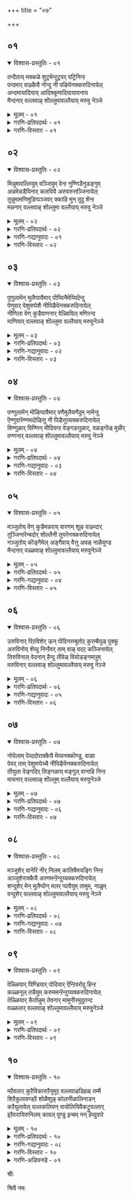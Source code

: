 +++
title = "०७"

+++

## ०१

<details open><summary>विश्वास-प्रस्तुतिः - ०१</summary>

तन्दैताय् मक्कळे शुट्रमॆन्ऱुट्रवर् पट्रिनिन्ऱ  
पन्दमार् वाऴ्कैयै नॊन्दु नी पऴियॆनक्करुदिनायेल्  
अन्दमायादियाय् आदिक्कूमादियायायनाय  
मैन्दनार् वल्लवाऴ् शॊल्लुमावल्लैयाय् मरुवु नॆञ्जे
</details>

<details><summary>मूलम् - ०१</summary>

तन्दैताय् मक्कळे शुट्रमॆन्ऱुट्रवर् पट्रिनिन्ऱ  
पन्दमार् वाऴ्कैयै नॊन्दु नी पऴियॆनक्करुदिनायेल्  
अन्दमायादियाय् आदिक्कूमादियायायनाय  
मैन्दनार् वल्लवाऴ् शॊल्लुमावल्लैयाय् मरुवु नॆञ्जे
</details>

<details><summary>गरणि-प्रतिपदार्थः - ०१</summary>

तन्दैताय् मक्कळे=तन्दॆ तायि मक्कळु ऎम्बवरे, शुट्रम्=बन्धुगळु, ऎन्ऱु=ऎन्दु, उट्रु=निजवागि\(यथार्थवागि\), अवर्=अवरन्नु, पट्रि=हिडिदुकॊण्डु, निन्ऱ=इरुव, पन्दम् आर्=बन्धनदिन्द कूडिरुव, वाऴ्कैयै-बाळ्वॆयन्नु, नॊन्दु=अनुभविसि\(नॊन्दु\)दवनागि, नी=नीनु, पऴि=अपहास्य, ऎन=ऎन्दु, करुदिनाय् एल्=भाविसिदॆयादरॆ, अन्दम्=अन्तवू, आदि=आदियू, आय्=आगिरुववनू, आदिक्कूम्=आ आदिगू सह, आदि आय्=आदियागिरुववनू, आयन्=गोपालनू, आय=आदवनाद, मैन्दनार्=सर्वेश्वरनु\(सर्वशक्तनु\)नॆलसिरुव, वल्लवाऴ्=तिरुवल्लवाऴ् ऎम्ब क्षेत्रवन्नु, शॊल्लुम् आ=हेळु\(हॊगळु\) त्तिरुवन्तॆ, वल्लै आय्= सामर्थ्यवन्नु पडॆदु, मरुवु=समाधानवन्नु पडॆ, नॆञ्जे=मनस्से.
</details>

<details><summary>गरणि-विस्तारः - ०१</summary>

तन्दॆतायि मक्कळे बन्धुगळु ऎम्बुदु वास्तववॆन्दु अवरन्नु अण्टिकॊण्डु इरुव बन्धनदिन्द कूडिरुव बाळ्वॆयन्नु अनुभविसि नॊन्दवनागि \(इदॆल्लवू\) हास्यास्पदवॆन्दु भाविसिरुवॆयादरॆ,

अन्तवू आदियू आगिरुववनू, आ आदिगू सह आदियागिरुववनू, गोपालनू आद सर्वेश्वरनु\(सर्वशक्तनु\) नॆलसिरुव तिरुवल्लवाऴ् ऎम्ब क्षेत्रवन्नु हेळुत्ता हॊगळुत्ता इरुवन्तॆ सामर्थ्यवन्नु पडॆदु नॆम्मदियागिरु, मनवे\!\(१\)

मनुष्यनागि तानु बाळुत्तिरुव परिसरवे सारवत्तादद्दॆम्दू, ऎल्ल रीतिय सुखवू आनन्दवू अदरिन्दले दॊरॆयुवुदॆन्दू भाविसुत्ता, हागॆये नडॆदुकॊळ्ळुवुदु सामान्यवादद्दु. “संसार”ऎन्द कूडले “तन्दॆ, तायि, मडदि,मक्कळु मत्तु इवरिगॆ सम्बन्धिसिद नॆण्टरु, इष्टरु”ऎम्ब भावनॆ बरुत्तदॆ. इवरॊडनॆ कूडिबाळुवुदे निजवाद बाळ्वॆयॆन्दू, इतररॆल्लरू संसारिगळागि बाळुव हागॆये तानू बाळबेकॆन्दू आशिसि, मनुष्यनु सुलभवागॊ बिडिसिकॊळ्ळलागद बन्धनदल्लि सिक्किबीळुत्तानॆ. मॊदमॊदलु यावुदु सुखकरवॆन्दु कण्डुबरुवुदो आ संसारवे बरबरुत्त भरिसलारद दुःखसङ्कटगळिगॆ ईडुमाडुवुदॆन्दु अनुभवदिन्द तिळिद बळिकवे, अम्नुष्यनिगॆ संसारद विषयदल्लि जुगुप्सॆ हुट्टुवुदु. अदॊन्दु अपहास्यक्कॆ तन्नन्नु गुरिमाडुव सङ्कोलॆये हेगादरू माडि अदरिन्द तानु बिडुगडॆ हॊन्दलेबेकु ऎम्ब तिळिवळिकॆयुण्टागुवुदु. हीगॆ सिद्धवाद मनस्सन्नु, आध्यात्मद कडॆगॆ वालिद मत्तु आत्मोन्नतिगॆ तक्कद्दाद मनस्सु ऎन्नबहुदु. इन्थ मनस्सुळ्ळवरिगॆ आऴ्वाररु ई पाशुरदल्लि तम्म हितनुडिगळन्नु नीडुत्तिद्दारॆ.

आऴ्वाररु हेळुत्तारॆ- ई संसारक्कू, ई जगत्तिगू इडिय सृष्टिगू मत्तु अदॆल्लदर अन्तक्कू कारणनादवनु भगवन्त. अवने ऎल्लबगॆय आदिगू आदियादवनु. अवनॊब्बनिगे आदियू इल्ल, अन्त्यवू इल्ल. हिन्दॆ गोपालनागि, अद्भुतलीलॆयन्नु तोरिसिदवनू अवने. सर्वशक्तनाद, सर्वेश्वरनाद, परमपुरुषनू अवने. “तिरुवल्ल वाऴ्\(श्रीदेविय वल्लभनु नॆलसिरुव क्षेत्र\)मुन्ताद दिव्यक्षेत्रगळल्लि दिव्यसुन्दरनाद अर्चावतरैयागि अवने नॆलसिद्दानॆ. मनस्से, आ परमपुरुषनन्नू अवनु नॆलसिरुव क्षेत्रवन्नू ऎडॆबिडदॆ स्मरिसिकॊळ्ळुत्ता, नॆम्मदियागु. इदरिन्द निनगॆ संसारबन्धनवॆम्बुदु तानागि बिट्टुहोगुवुदु.

ई तिरुमॊऴियॆल्ल “तिरुवल्लवाऴ्” क्षेत्रद वर्णनॆगॆ मीसलु.
</details>

## ०२

<details open><summary>विश्वास-प्रस्तुतिः - ०२</summary>

मिन्नुमावल्लियुम् वञ्जियुम् वॆन्ऱ नुण्णिडैनुडङ्गुम्  
अन्नमॆन्नडैयिनार् कलवियै अरुवरुत्तञ्जिनायेल्  
तुन्नुमामणिमुडिप्पञ्जवर् क्काहि मुन् तूदु शॆन्ऱ  
मन्ननार् वल्लवाऴ् शॊल्लुमा वल्लैयाय् मरुवु नॆञ्जे
</details>

<details><summary>मूलम् - ०२</summary>

मिन्नुमावल्लियुम् वञ्जियुम् वॆन्ऱ नुण्णिडैनुडङ्गुम्  
अन्नमॆन्नडैयिनार् कलवियै अरुवरुत्तञ्जिनायेल्  
तुन्नुमामणिमुडिप्पञ्जवर् क्काहि मुन् तूदु शॆन्ऱ  
मन्ननार् वल्लवाऴ् शॊल्लुमा वल्लैयाय् मरुवु नॆञ्जे
</details>

<details><summary>गरणि-प्रतिपदार्थः - ०२</summary>

मिन्नुम्=मिञ्चन्नू, मा=सुन्दरवाद, वल्लियुम्=बळ्ळियन्नू, वञ्जियुम्=बॆत्तवन्नू, वॆन्ऱ=जयिसुवन्थ, नुण्=सूक्ष्णवाद, इडै=नडुवु, नुडङ्गुम्=बळुकुवन्थ, अन्नम्=हंसद, मॆल् नडैयिनार्=मृदुवाद नडगॆयुळ्ळवर, कलवियै=कूडिकॆयन्नु, अरुवरुत्तु=बेसरपट्टु, अञ्जिनाय् एल्=अञ्जुवॆयादरॆ\(अञ्जिरुवॆयादरॆ\), तुन्नुम्=दट्टवागि हुदुगिरुव\(तुम्बिरुव\), मामणि=श्रेष्ठवाद रत्नगळ, मुडि=किरीटगळ, पञ्जवर् क्कु आहि=पाण्डवरिगॆ सहायकनागि, मुन्=हिन्दॆ ऒन्दु कालदल्लि, तूदु शॆन्ऱ=दौत्यवन्नु नडसिद,मन्ननार्=ऒडॆयनु नॆलसिरुव, वल्लवाऴ्=तिरुवल्लवाऴ् क्षेत्रवन्नु, शॊल्लुम्=हेळुवन्थ, वल्लै आय्=समर्थनागि, मरुवु=नॆल्लदिगॊळ्ळु, नॆञ्जे=मनस्से.
</details>

<details><summary>गरणि-गद्यानुवादः - ०१</summary>

मनस्से, मिञ्चन्नू सुन्दरवाद बळ्ळियन्नू बॆत्तवन्नू जयिसुवन्थ सूक्ष्णवाद नडुवु बळुकुवन्थ, हंसद मृदुवाद नडगॆयुळ्ळवर कूडिकॆयन्नु बेसरपट्टु अञ्जिरुवॆयादरॆ, दट्टवागि हुदुगि तुम्बिरुव श्रेष्ठवाद रत्नगळ किरीटगळ पाण्डवरिगॆ सहायकनागि हिन्दॆऒन्दु कालदल्लि, दौत्यवन्नु नडसिद ऒडॆयनु नॆलसिरुव तिरुवल्लवाऴ् क्षेत्रवन्नु हेळुवन्थ समर्थनागि नॆम्मदिगॊळ्ळु.\(२\)
</details>

<details><summary>गरणि-विस्तारः - ०२</summary>

हिन्दिन पाशुरदल्लि संसारद दुःखसङ्कटगळ विषयवन्नु ऎत्तिकॊळ्ळलायितु.

अदक्कॆ मूलवे स्त्रीयॆन्दू, अवळ मै सॊबगिन, नडगॆय वैयारद आकर्षणॆगळिगॆ ऒळगागुवुदरिन्दले मनुष्यनु संसारद कष्टदुःखगळल्लि सिक्किकॊळ्ळुत्तानॆन्दू, अदरल्लि जुगुप्सॆ हुट्टुववरॆगॆ भगवन्तन कडॆगॆ मनस्सु वालुवुदु सुलभवल्लवॆन्दू ई पाशुरदल्लि हेळलागिदॆ.

आऴ्वाररु हेळुत्तारॆ- मनस्से, निनगॆ बळुकुव नडुविन हंसनडगॆय सुन्दरियरॊडनॆ कलॆयुविकॆयिन्द बेसरबन्दिदॆये? अञ्जिकॆयन्नु अदु अञ्जिकॆयन्नु तन्दिदॆये? हागादल्लि नीनु तिरुवल्लवाऴ् मुन्ताद दिव्यस्थळगळल्लि नॆलसिरुव भगवन्तनन्नु, अवन दिव्याद्भुत चरित्रॆयन्नू, कल्याणगुणगळन्नू स्मरिसुत्ता नॆम्मदिगॊळ्ळु. इदे निनगॆ सन्दारद सङ्कोलॆयन्नु कडिदुहाकुवुदु. शाश्वतवाद सुखशान्तिगळु कैसेरुवुवु.

“काम”वन्नू जयिसुवुदु सुलभवल्लवॆन्दू अदक्कॆ भगवत्कृपॆ मुख्यवॆन्दू तिळिदवरु हेळुत्तारॆ. अदन्नु जयिसिद हॊरतु मनस्सु नॆम्मदिगॊळ्ळुवुदिल्ल. आद्दरिन्द यावुदु मॊदलु नडॆयबेकु? हॆण्णिन व्यामोहवन्नु अञ्जुवुदे, अदरल्लि बेसरगॊळ्ळुवुदे? अथवा, भगवन्तनन्नु कुरितु चिन्तिसलु यत्निसुवुदे? ई समस्यॆगॆ भगवन्तन चिन्तनॆये मॊदलु, अदे दिव्यौषधियॆम्बुदन्नु अर्थगर्भितवागि इल्लि हेळलागिदॆ ऎन्नबहुदे?
</details>

## ०३

<details open><summary>विश्वास-प्रस्तुतिः - ०३</summary>

पूणुलामॆन् मुलैप्पावैमार् पॊय्यिनैमॆय्यिदॆन्ऱु  
पेणुवार् पेशुमप्पेशै नीपिऴैयॆनक्करुदिनायेल्  
नीणिला वॆण् कुडैवाणनार् वेळ्वियिल् मणिरन्द  
माणियार् वल्लवाऴ् शॊल्लुमा वल्लैयाय् मरुवुनॆञ्जे
</details>

<details><summary>मूलम् - ०३</summary>

पूणुलामॆन् मुलैप्पावैमार् पॊय्यिनैमॆय्यिदॆन्ऱु  
पेणुवार् पेशुमप्पेशै नीपिऴैयॆनक्करुदिनायेल्  
नीणिला वॆण् कुडैवाणनार् वेळ्वियिल् मणिरन्द  
माणियार् वल्लवाऴ् शॊल्लुमा वल्लैयाय् मरुवुनॆञ्जे
</details>

<details><summary>गरणि-प्रतिपदार्थः - ०३</summary>

पूण्=आभरणगळु, उलाम्=हरडिकॊण्डिरुव, मॆल्=कोमलवाद, मुलै=मॊलॆगळुळ्ळ, पावैमार्=हॆण्णुगळ, पॊय्यिनै=असत्यवन्नु, वञ्चनॆयन्नु, मॆय् इदु=सत्यवे इदु, ऎन्ऱु=ऎन्दु, पेणुवार्=नम्बि आदरिसुववरु,पेशुम्=आडुव, अप्पॆशै=आ मातुगळन्नॆल्ला

नी=नीनु, पिऴै=तप्पु, ऎन=ऎन्दु, करुदिनाय् एल्=भाविसिदॆयादरॆ\(भाविसुवॆयादरॆ\), नीळ्=विस्तारवाद, निला=बॆळदिङ्गळिन, वॆण् कुडै=बिळिगॊडॆय, वाणनार्=महनीयनादवन, महापुरुषनादवन, वेळ्वियिल्=यज्ञदल्लि, मण्=नॆलवन्नु, इरन्द=याचिसिद, माणीयार्=ब्रह्मचारिय, वल्लवाऴ्=तिरुवल्लवाऴ् क्षेत्रवन्नु कुरितु, शॊल्लुम्=हेळुवुदक्कॆ\(हेळुवन्थ\), वल्लै आय्=समर्थनागि, मरुवु=नॆल्लदियागिरु, नॆञ्जे=मनस्से.
</details>

<details><summary>गरणि-गद्यानुवादः - ०२</summary>

आभरणगळु हरदिकॊण्डिरुव कोमलवाद मॊलॆगळुळ्ळ हॆण्णुगळ असत्यवन्नु\(वञ्चनॆयन्नु\)सत्यवे इदु ऎन्दु नम्बि आदरिसुववरु आडुव आ मातुगळन्नॆल्ला नीनु तप्पु ऎन्दु भाविसुवॆ\(तिळिदुकॊळ्ळुवॆ\)यादरॆ, विस्तारवाद बॆळदिङ्गळिन बिळिगॊडॆय महापुरुषन यज्ञदल्लि नॆलवन्नु याचिसिद ब्रह्मचारिय तिरुवल्लवाऴ् क्षेत्रवन्नु कुरितु हेळुवन्थ समर्थनागि नॆम्मदियागिरु मनस्से.\(३\)
</details>

<details><summary>गरणि-विस्तारः - ०३</summary>

आऴ्वाररु हेळुत्तारॆ- मनस्से, आभरणगळिन्द अलङ्कृतवागिरुव कोमलवाद मॊलॆगळुळ्ळ सुन्दर युवतियर कपट वञ्चनॆगळन्नॆल्ला\(अवुगळॆल्लवू असत्यवे आदरू सह\) शुद्धवाद सत्यवॆन्दु नम्बुववरु इद्दारॆ. अदन्नु आदरिसुत्तारॆ, आशिसुत्तारॆ, अदरन्तॆ नडॆदुकॊळ्ळुत्तारॆ. अवरु आडुवुदु माडुवुदु तप्पु ऎम्बुदु आ जनरिगॆ अरिवागुवुदिल्ल. इदक्कॆ कारण अवर इन्द्रियचापल्यवे\! विषयलोलुपतॆये\!मनस्से, अवर मातुगळॆल्ल तप्पु, अवु सत्यक्कॆ दूरवादवु ऎन्दु निनगॆ मनवरिकॆयायितॆन्दरॆ, नीनु भगवच्चिन्तनॆगॆ अर्हनागुत्ती. महादानि ऎनिसिद बलिचक्रवर्तिय यज्ञशालॆयल्लि मूरडि नॆलवन्नु दानवागि बेडिद महावटुवागि रूपगॊण्ड भगवन्तनु नॆलसिरुव तिरुवल्लवाऴ् क्षेत्रवन्नु कुरितु ऎडॆबिडदॆ चिन्तिसलु समर्थनागुवॆ. हागॆ चिन्तिसुत्ता नीनु नॆम्मदि पडॆ. निनगॆ शाश्वतवाद शान्ति दॊरॆयुवुदु.
</details>

## ०४

<details open><summary>विश्वास-प्रस्तुतिः - ०४</summary>

पण्णुलामॆन् मॊऴिप्पावैमार् पणैमुलैयणैदुम् नामॆन्ऱु  
ऎण्णुवारॆण्णमदॊऴित्तु नी पिऴैत्तुय्यक्करुदिनायेल्  
विण्णुळार् विण्णिन् मीदियन्ऱ वेङ्गडत्तुळार्, वळङ्गॊळ् मुन्नीर्  
वण्णनार् वल्लवाऴ् शॊल्लुमावल्लैयाय् मरुवु नॆञ्जे
</details>

<details><summary>मूलम् - ०४</summary>

पण्णुलामॆन् मॊऴिप्पावैमार् पणैमुलैयणैदुम् नामॆन्ऱु  
ऎण्णुवारॆण्णमदॊऴित्तु नी पिऴैत्तुय्यक्करुदिनायेल्  
विण्णुळार् विण्णिन् मीदियन्ऱ वेङ्गडत्तुळार्, वळङ्गॊळ् मुन्नीर्  
वण्णनार् वल्लवाऴ् शॊल्लुमावल्लैयाय् मरुवु नॆञ्जे
</details>

<details><summary>गरणि-प्रतिपदार्थः - ०४</summary>

पण्=गानमाधुर्यदिन्द , उलाम्=तुम्बि मॆरॆयुव, मॆल्=कोमलवाद, मॊऴि=मातनाडुव, पावैमार्=हॆण्णुगळ, पणै=गडुसाद, दप्पनाद, मुलै=मॊलॆगळन्नु, अणैदुम्=आलिङ्गिसोण, नाम् ऎन्ऱु=नावु ऎन्दु, ऎण्णुवार्=चिन्तिसुववर, ऎण्णम् अदु=योचनॆगळन्नु, ऒऴित्तु=नीगि, नी=नीनु, पिऴैत्तु=बदुकि, उय्य=उज्जीवनगॊळ्ळलु, करुदिनाय् एल्=आशिसुवॆयादरॆ, विण्णुळार्=देवतॆगळु, \(नित्यसूरिगळु\), विण्णिन् मीदु=गगनदल्लि \(परमपददल्लि\), इयन्ऱ=निन्तु स्तुतिसुव, वेङ्गडत्तु=तिरुमलॆयल्लि, उळार्=नॆलसिरुववनू, वळम् कॊळ्=सुन्दरवाद, मुन्नीर् वण्णनार्=कडलवण्णदवनू नॆलसिरुव, वल्लवाऴ्=तिरुवल्लवाऴ् क्षेत्रवन्नु कुरितु, शॊल्लुम्=हेळुवन्तॆ, वल्लैयाय्=बल्लवनागि, मरुवु=नॆल्लदिगॊळ्ळु, नॆञ्जे=मनस्से.
</details>

<details><summary>गरणि-गद्यानुवादः - ०३</summary>

गानमाधुर्यदिन्द तुम्बि बॆळगुव कोमलवाद मातन्नाडुव हॆण्णुगळ गडुसाद\(दप्पनाद\)मॊलॆगळन्नु नावु आलिङ्गिसोणवॆन्दु चिन्तिसुववर हागॆ योचनॆयन्नु नीगि, नीनु बदुकि उज्जीवनगॊळ्ळलु आशिसुवॆयादरॆ, देवतॆगळु\(नित्यसूरिगळु\)गगनदल्लि\(परमपददल्लि\) निन्तु स्तुतिसुव तिरुवॆङ्कटगिरियल्लि नॆलसिरुववनू सुन्दरवाद कडलवण्णदवनू नॆलसिरुव तिरुवल्लवाळ् क्षेत्रवन्नुकुरितु हेळुवन्तॆ\(हॊगळि हाडुवन्तॆ\) बल्लवनागि नॆम्मदियागिरु मनस्से.\(४\)
</details>

<details><summary>गरणि-विस्तारः - ०४</summary>

इन्द्रियगळन्नु प्रचोदिसुवन्थ कॆलसगळल्लिये तॊडगिरुवुदन्नू, इन्द्रियचापल्यवन्ने हॆच्चिसिकॊळ्ळुत्ता होगुवुदन्नू, “बदुकु” ऎनिसुवुदिल्ल.

अदु “बदुके” अल्ल. अदरिन्द बरुवुदु अधोगतिये\! ऎणिकॆयिल्लदष्टु पुनर्जन्मद पुनरावर्तनॆये\! दुःखसङ्कटगळे\!

ऎडॆबिडदॆ भगवच्चिन्तनॆयल्लि कालकळॆयुवुदे निजवाद “बदुकु”. मनुष्यनन्नु सांसारिक बन्धनदिन्द उद्धरिसुवुदु अदे. ई निजवाद बदुकन्नू, आत्मोद्धारवन्नू पडॆयलॆत्निसुवुदे मनुष्यन गुरियागबेकु.

आऴ्वाररु हेळुत्तारॆ- मनस्से, किवियन्नु सॆळॆयुव मधुरवाद कण्ठवुळ्ळ, कण्णन्नु सॆळॆयुव देह\(रूप\) सौन्दर्यादिगळन्नुळ्ळ यौवनवतियर आलिङ्गनदल्लिये कालकळॆयोणवॆन्दु आशिसुववरु बहळ मन्दि. अवरु नडसुवुदु निजवाद बदुकल्ल. नीनु अवर हागॆये योचिसुवुदन्नू नडॆयुवुदन्नू आ जाडन्नु अनुकरिसुवुदन्नू बिट्टुबिडु. निजवाद बाळ्वॆयल्लि निनगॆ आसक्तियिरुवुदादरॆ, ई जन्मदल्लि आत्मोद्धारगॊळ्ळबेकादरॆ, नीनु भगवन्तनन्नु आश्रयिसु. अवनन्नुकुरितु चिन्तिसु. देवतॆगळू नित्यसूरिगळू पूजिसुवन्थ तिरुवॆङ्कटनायकनन्नु, अवन दिव्यसुन्दररूपवन्नु हॊगळिहाडुवुदन्नु बल्लवनागु. इदरिन्द निन्न जीवन उत्तमगॊळ्ळुवुदु. नीनु उद्धरगॊळ्ळुवॆ.
</details>

## ०५

<details open><summary>विश्वास-प्रस्तुतिः - ०५</summary>

मञ्जुतोय् वॆण् कुडैमन्नराय् वारणम् शूऴ वाऴ्न्दार्  
तुञ्जिनारॆन्बदोर् शॊल्लैनी तुयरॆनक्करुदिनायेल्  
नञ्जुतोय् कॊङ्गैमेल् अङ्गैवाय् वैत्तु अवळ् नाळैयुण्ड  
मैन्दनार् वळ्ळवाऴ् शॊल्लुमावल्लैयाय् मरुवुनॆञ्जे
</details>

<details><summary>मूलम् - ०५</summary>

मञ्जुतोय् वॆण् कुडैमन्नराय् वारणम् शूऴ वाऴ्न्दार्  
तुञ्जिनारॆन्बदोर् शॊल्लैनी तुयरॆनक्करुदिनायेल्  
नञ्जुतोय् कॊङ्गैमेल् अङ्गैवाय् वैत्तु अवळ् नाळैयुण्ड  
मैन्दनार् वळ्ळवाऴ् शॊल्लुमावल्लैयाय् मरुवुनॆञ्जे
</details>

<details><summary>गरणि-प्रतिपदार्थः - ०५</summary>

वॆण् कुडि=बॆळ्गॊडॆय, मन्नर् आय्=चक्रवर्तियागि,

वारणम् शूऴ=आनॆयबलदिन्द सुत्तुवरिदु,वाऴ्न्दार्=बाळिदवरन्नु, तुञ्जिनार्=नाशपडिसिदरु\(दीर्घ निद्दॆ माडिसिदरु\), ऎन्बदु ओर् शॊल्लै=ऎम्ब ऒन्दुमातन्नु \(विषयवन्नु\), नी=नीनु, तुयर् ऎन=दुःखद सङ्गति ऎन्दु, करुदिनाय् एल्=योचिसिदॆयादरॆ, नञ्जुतोय्=विषदिन्द तुम्बिरुव, कॊङ्गैमेल्=मॊलॆगळ मेलॆ, अम् कै वाय् वैत्तु=सुन्दरवाद कैगळन्नू बायन्नू इट्टु, अवळ्=अवळ, नाळै=आयुस्सन्ने, उण्ड-नुङ्गिद, मैन्दनार्=स्वामि\(परमपुरुषन\)य,
</details>

<details><summary>गरणि-गद्यानुवादः - ०४</summary>

मनस्से, मोडगळु मुसुकुवन्थ बॆळ्गॊडॆय चक्रवर्तियागि, आनॆय बलदिन्द सुत्तुवरिदु बाळिदवरन्नु मडियिसिदनु ऎम्ब ऒन्दु विषयवन्नु नीनु दुःखदसङ्गति ऎन्दु भाविसिदॆयादरॆ, विषदिन्द तुम्बिरुव मॊलॆगळ मेलॆ सुन्दरवाद कैगळन्नू बायन्नू इट्टु अवळ आयुस्सन्ने उण्डुबिट्ट परमपुरुषन तिरुवल्लवाऴ् क्षेत्रवन्नु कुरितु हेळुव हागॆ समर्थनागि नॆम्मदिगॊळ्ळु.\(५\)
</details>

<details><summary>गरणि-विस्तारः - ०५</summary>

“मेघमण्डलवन्नु मुट्टुवष्टु उन्नतवाद विशालवद श्वेतचछत्रदडियल्लि मॆरॆयुत्तिद्द इडियभरतखण्डद चक्रवर्तियाद दुर्योधनननू अवन वंशवन्नॆल्ला कॊल्लिसिबिट्टनल्ल\! भगवन्तन ई कार्यसाधुवे?”ऎन्दु प्रश्निसुववरू इद्दारॆ. युक्तवाद ऒन्दु निदर्शनवन्नु इल्लि हेळबहुदु. श्रीकृष्णनु पाण्डवर पक्षपातियादरॆ, अवन अण्णने आद बलरामनु कौरवर पक्षपातियागिद्द. कालक्कॆ सरियागि बलरामनु अवर बॆम्बलिगनागि ऒदगिबरलिल्ल,अष्टॆ. ई बगॆय मनोभाववुळ्ळवरिगॆ आऴ्वाररु ई पाशुरद मूलक उत्तमवाद समाधानवन्नु हेळुत्तिद्दारॆ.

आऴ्वाररु हेळुत्तारॆ- मनस्से, “चक्राधिपतियाद दुर्योधननन्नू अवन वंशवन्नू कॊल्लिसि हाकबहुदे? इदु यावन्याय? इदॊन्दु व्यसनद सङ्गति”ऎन्दु नीनु भाविसुवॆया? आ परमपुरुषने हसुगूसागिद्दाग, कंसनिन्द प्रेरितळागि मोसगारिकॆयिन्द यशोदॆयन्तॆ सुन्दररूपवन्नु तळॆदु, मॊलॆगळल्लि विषवन्नु तुम्बिकॊण्डु, अवनन्नु कॊल्ललु बन्दवळु पूतनि. स्वामियु तन्न सुन्दरवाद पुट्टुकैगळिन्द अवळ मॊलॆगळन्नु सवरित्ता, अदक्कॆ बायिहच्चि विषद हालन्ने सविदु उण्डनल्लवे? अवळ कृत्रिमक्कागि अवळ प्राणवन्नु हीरिबिट्टद्दु अन्यायवे? ई विषयवन्नु नीनु योचिसि, अरितु, हॊगळि हाडबल्लॆयादरॆ, नीनु नॆम्मदिगॊळ्ळुत्ती. आ परमपुरुषने ईग तिरुवल्लवाळ् मुन्ताद दिव्यक्षेत्रगळल्लि नॆलसिद्दानॆ. अवनन्नू, अवनु नॆलसिरुव क्षेत्रगळन्नू कुरितु ऎडॆबिडदॆ चिन्तिसुत्ता नॆम्मदिगॊळ्ळु.

भगवन्तनिगॆ पक्षपातविल्ल. ऎल्लरू अवनिगॆ ऒन्दे. अवनन्नु आश्रयिसिद सज्जनरिगॆ अवनु परम कृपाळु. ऎल्लबगॆयल्लू स्वामियु अवरन्नु रक्षिसुत्तानॆ. अवनन्नुद्धरिसुत्तानॆ. यारु सत्यधर्मगळिगॆ विरोधिगळो, यारन्नु सन्मार्गक्कॆ तरलु साध्यविल्लवो अवरन्नु शिक्षिसदॆ बिडुवुदिल्ल. भगवन्तन कॆलसवे इदु-दुष्तशिक्षण, शिष्टरक्षण.
</details>

## ०६

<details open><summary>विश्वास-प्रस्तुतिः - ०६</summary>

उरुविनार् पिऱविशेर् ऊन् पॊदिनरम्बुतोऱ् कुरम्बैयुळ् पुक्कू  
अरुविनोय् शॆय्दु निन्ऱैवर् ताम् वाऴ् वदऱ् कञ्जिनायेल्  
तिरुविनाल् वेदनान् हैन्दु तीवेळ् वियोडङ्गमाऱुम्  
मरुविनार् वल्लवाऴ् शॊल्लुमावल्लैयाय् मरुवु नॆञ्जे
</details>

<details><summary>मूलम् - ०६</summary>

उरुविनार् पिऱविशेर् ऊन् पॊदिनरम्बुतोऱ् कुरम्बैयुळ् पुक्कू  
अरुविनोय् शॆय्दु निन्ऱैवर् ताम् वाऴ् वदऱ् कञ्जिनायेल्  
तिरुविनाल् वेदनान् हैन्दु तीवेळ् वियोडङ्गमाऱुम्  
मरुविनार् वल्लवाऴ् शॊल्लुमावल्लैयाय् मरुवु नॆञ्जे
</details>

<details><summary>गरणि-प्रतिपदार्थः - ०६</summary>

उरुविन्=रूपदिन्द, आर्=तुम्बि सुन्दरवागि, पिऱविशेर्=स्वभावदिन्द कूडि\(हुट्टुगुणदिन्द कूडि\)

ऊन्=मांसदिन्दलू, पॊदि=हुदुगिरुव, नरम्बु=नरगळिन्दलू, तोल्=चर्मद हॊदिकॆयिन्दलू उळ्ळ, कुरुम्बै=\(स्थूल\)देहवन्नु, उळ् पुक्कू=ऒळहॊक्कू, अरुवि=रूपविल्लदॆये, नोय् शॆय्दु=यातनॆयन्नुण्टु माडि, निन्ऱ=इरुव ऐवर् ताम्=पञ्चेन्द्रियगळु, वाऴ् वदऱ्कु=बाळुवुदक्कॆ, अञ्जिनाय् एल्=अञ्जिदॆयादरॆ, तिरुविनाल्-श्रीकारदिन्द कूडिरुव, वेदम् नान्गु=नाल्कु वेदगळन्नु, ऐन्दु ती वेळ्वियोडु- ऐदु अग्निगळन्नू, यज्ञगळन्नू, अङ्गम् आऱुम्=आरु वेदाङ्गगळन्नू, मरुविनार्=ऒट्टुगूडिसुववर\(स्वामिय\), वल्लवाऴ्=तिरुवल्लवाऴ् क्षेत्रवन्नु , शॊल्लुम्=हेळुव हागॆ, वल्लै आय्=समर्थनागि, मरुवु=नॆल्लदिगॊळ्ळु, नॆञ्जे=मनस्से.
</details>

<details><summary>गरणि-गद्यानुवादः - ०५</summary>

मनस्से, रूपदिन्दलू ,स्वभावदिन्दलू \(हुट्टुगुणदिन्दलू कूडि\) मांसदिन्दलू, हुदुगिरुव नरगळिन्दलू, चर्मद हॊदिकॆयिन्दलू कूडिरुव देहवन्नु ऒळहॊक्कू रूपविल्लदन्तॆये यातनॆयन्नुण्टु माडुत्ता इरुव पञ्चेन्द्रियगळु \(अल्लि\)बाळुवुदक्कॆ अञ्जुवॆ\(अञ्जिदॆ\)यादरॆ, श्रीयिन्द कूडि नाल्कु वेदगळन्नू ऐदु अग्निगळन्नू, ऐदु यज्ञगळन्नू, आरु वेदाङ्गगळन्नू ऒट्टुगूडिसुववरु नॆलसिरुव तिरुवल्लवाळ् क्षेत्रवन्नु हेळुव हागॆ समर्थनागि नॆम्मदिगॊळ्ळु.\(६\)
</details>

<details><summary>गरणि-विस्तारः - ०६</summary>

आऴ्वाररु हेळुत्तारॆ- मनस्से, मानवनिगॆ ऎल्लर कण्णिगॆ काणिसुव देहविदॆ. अदु मांस,मज्जॆ,रक्त,नर,चर्मगळिन्द आगिदॆ. अदक्कॆ ऒन्दु रूपविदॆ. हुट्टुगुण स्वभावगळिवॆ. कण्णु,किवि,मूगु,नालिगॆ,चर्मवॆम्ब हॊर इन्द्रियगळिवॆ. इवुगळल्लदॆ रूपविल्लदन्तिरुव पञ्चेन्द्रियगळु मानव देहद ऒळहॊक्कू, अदन्नु विषयगळल्लि \(ऎन्दरॆ शब्द,स्पर्श,रूप,रस,गन्धगळॆम्ब इन्द्रियार्थगळल्लि\)तॊडगिसि, नाना बगॆय यातनॆगॆ चापल्यक्कॆ, ईडुमाडुत्तवॆ. मनुष्यनन्नु अधोगतिगॆ सॆळॆयतक्कवु इवे. ई अधोगतियन्नु तप्पिसिकॊळ्ळबेकादरॆ,

दयास्वरूपळे आगिरुव श्रीदेवियिन्द कूडिरुव परम पुरुषनन्नु आश्रयिसबेकु. अवने नाल्कुवेदगळन्नू ऐदु अग्निगळन्नू,ऐदु यज्ञगळन्नू, आरु वेदाङ्गगळन्नू ऒट्टुगूडिसिरुववनु. \(ज्ञान,कर्म,भक्तिगळन्नु ऒन्दुगूडिसिरुववनु\)अवनन्नू, अवनु नॆलसिरुव दिव्यक्षेत्रगळन्नू कुरितु हॊगळि हाडुवन्थ सामर्थ्यवन्नु पडॆदुको, इदरिन्द निनगॆ इन्द्रियगळिन्द बरबहुदाद बाधॆयू अञ्जिकॆयू तॊलगिहोगुवुदु. निनगॆ नॆम्मदि बरुवुदु.
</details>

## ०७

<details open><summary>विश्वास-प्रस्तुतिः - ०७</summary>

नोयॆलाम् पॆय्ददोराक्कैयै मॆय्यनक्कॊण्डु, वाळा  
पेयर् ताम् पेशुमप्पेच्चै नीपिऴैयॆनक्करुदिनायेल्  
तीयुला वॆङ्गदिर् तिङ्गळाय् मङ्गुल् वानाहि निन्ऱ  
मायनार् वल्लवाऴ् शॊल्लुम् वल्लैयाय् मरुवुनॆञ्जे
</details>

<details><summary>मूलम् - ०७</summary>

नोयॆलाम् पॆय्ददोराक्कैयै मॆय्यनक्कॊण्डु, वाळा  
पेयर् ताम् पेशुमप्पेच्चै नीपिऴैयॆनक्करुदिनायेल्  
तीयुला वॆङ्गदिर् तिङ्गळाय् मङ्गुल् वानाहि निन्ऱ  
मायनार् वल्लवाऴ् शॊल्लुम् वल्लैयाय् मरुवुनॆञ्जे
</details>

<details><summary>गरणि-प्रतिपदार्थः - ०७</summary>

नोय्=यातनॆगळन्नु, ऎलाम्-ऎल्लवन्नू, पॆय्ददु=तुम्बिकॊण्डिरुव\(कट्टिकॊण्डिरुव\), ओर् आक्कैयै=ऒन्दु देहवन्नु, मॆय् ऎन=निजवादद्दॆन्दु, कॊण्डु=ऎणिसि, वाळा=मौनवागि\(अलक्ष्यदिन्द व्यर्थवागि\), पेयर् ताम्=अविवेकिगळु, पेशुम्=आडुव, पेच्चै=मातन्नु, नी=नीनु, पिऴै=तप्पु,सुळ्ळु, ऎन=ऎन्दु, करुदिनाय् एल्=भाविसिदॆयादरॆ, ती उलाम्=ज्वलिसुत्तिरुव, वॆम् कदिर्=सूर्यनू, तिङ्गळ्=चन्द्रनू,आय्-आगि, मङ्गुल्=मोडगळिरुव, वान् आहि=आकाशवागि, निन्ऱ-इरुव, मायनार्=आश्चर्यकारकन, वल्लवाऴ्=तिरुवल्लवाऴ् क्षेत्रवन्नु कुरितु, शॊल्लुम्=हेळुवन्तॆ\(हेळुव हागॆ\), वल्लै आय्=बल्लॆयागि, मरुवु=नॆल्लदिगॊळ्ळु, नॆञ्जे=मनस्से.
</details>

<details><summary>गरणि-गद्यानुवादः - ०६</summary>

मनस्से, यातनॆगळॆल्लवन्नू तुम्बिट्टुकॊण्डिरुवुदॊन्दु देहवन्नू निजवादद्दॆन्दु भाविसि, व्यर्थवागि अविवेकिगळु अलक्ष्यदिन्द आडुव मातुगळन्नु नीनु तप्पु\(सुळ्ळु\)ऎन्दु भाविसुवॆयादरॆ, प्रज्वलिसुव सूर्यनू चन्द्रनू आगि, मोडगळिरुव गगनवू आगिरुव आश्चर्यकारकन तिरुवल्लवाळ् क्षेत्रवन्नु कुरितु हेळुव हागॆ समर्थनागि नॆम्मदिगॊळ्ळु.\(७\)
</details>

<details><summary>गरणि-विस्तारः - ०७</summary>

आऴ्वाररु हेळुत्तारॆ- मनस्से, ई मानव देहक्कॆ कट्टिट्टद्दु दुःखसङ्कटगळे. अवन्नु तुम्बिट्टुकॊण्डे बरुत्तदॆ ई देह\! ई देह शाश्वतवादद्दल्ल. इदु यावाग बिद्दुहोगुवुदो हेळुवुदक्कागुवुदिल्ल. इन्थ अशाश्वतवाद देहवन्ने शाश्वतवॆन्दू, इदर सुखभोगगळे निजवॆन्दू तिळिदु जीवन नडसुववरु अविवेकिगळु. अवर मातुगळॆल्लवू असड्डॆउअ मातुगळु. मनस्से, नीनु अवर मातुगळिगॆ किविगॊडबारदु. अवुगळॆल्ल तप्पुमातुगळु ऎन्दु नीनु तिळियुवॆयादरॆ, आध्यात्मिक जीवनदल्लि तॊदगलु नीनु समर्थनागुवॆ. प्रज्वलिसुव सूयनागि, बॆळगुव चन्द्रनागि आ सूर्यचन्द्ररू मोडगळू सञ्चरिसुव गगनवू तानागि आश्चर्यकारकनाद भगवन्तनन्नू मत्तु अवनु नॆलसिरुव तिरुवल्लवाळ् मुन्ताद दिव्यक्षेत्रगळन्नू कुरितु हॊगळि हाडबल्ल समर्थनागि नॆम्मदियागिरु. इदरिन्दले निन्न उद्धार.
</details>

## ०८

<details open><summary>विश्वास-प्रस्तुतिः - ०८</summary>

मञ्जुशेर् वानॆरि नीर् निलम् कालिवैमयङ्गि निन्ऱ  
अञ्जुशेराक्कैयै अरणमन्ऱॆन्ऱुय्यक्करुदिनायेल्  
शन्दुशेर् मॆन् मुलैप्पॊन् मलर् प्पावैयुम् तामुम्, नाळुम्  
वन्दुशेर् वल्लवाऴ् शॊल्लुमावल्लैयाय् मरुवु नॆञ्जे
</details>

<details><summary>मूलम् - ०८</summary>

मञ्जुशेर् वानॆरि नीर् निलम् कालिवैमयङ्गि निन्ऱ  
अञ्जुशेराक्कैयै अरणमन्ऱॆन्ऱुय्यक्करुदिनायेल्  
शन्दुशेर् मॆन् मुलैप्पॊन् मलर् प्पावैयुम् तामुम्, नाळुम्  
वन्दुशेर् वल्लवाऴ् शॊल्लुमावल्लैयाय् मरुवु नॆञ्जे
</details>

<details><summary>गरणि-प्रतिपदार्थः - ०८</summary>

मञ्जुशेर्=मोडगळु कूडुव, वान्=बानु, ऎरि=बॆङ्कि, नीर्=नीरु, निलम्=नॆल, काल्, गाळि, इवै-इवुगळु, मय~घ्गि निन्ऱ=भ्रमिसि सेरिकॊण्डिरुव, अञ्जुशेर्=अञ्जिकॆयिन्द कूडिरुव, आक्कैयै=देहवन्नु, अरणम्=\(सुभद्रवाद\)कोटॆ, अन्ऱु=अल्ल

ऎन्ऱु=ऎन्दु भाविसि, उय्य=उज्जीवनगॊळ्ळलु, करुदिनाय् एल्=भाविसुवॆयादरॆ\(भाविसिदॆयादरॆ\), शन्दुशेर्-चन्दनदिन्द कूडिरुव, मॆन् मुलै=कोमलवाद मॊलॆगळ, पॊन् मलर्-सुन्दरवाद हूविन, पावियुम्=कन्निकॆयू, तामुम्=तावू \(भगवन्तनू\), नाळुम्=ऎडॆबिडदॆ, वन्दुशेर्=बन्दु नॆलसिरुव, वल्लवाऴ्=तिरुवल्लवाऴ् क्षेत्रवन्नु , शॊल्लुम्=हेळुव हागॆ, वल्लै आय्=समर्थनागि, मरुवु=नॆल्लदिगॊळ्ळु, नॆञ्जे=मनस्से.
</details>

<details><summary>गरणि-गद्यानुवादः - ०७</summary>

मनस्से, मोदगळु कूडुव् बानु,बॆङ्कि,नीरु,नॆल,गाळि-इवुगळु भ्रमिसि निन्तिरुव\(सेरिकॊण्डिरुव\) अञ्जिकॆयिन्द कूडिरुव देहवन्नु सुभद्रवाद कोटॆयल्लवॆन्दु भाविसि, नीनु उज्जीविसलु योचिसुवॆयादरॆ, चन्दन लेपितवाद कोमलवाद ,मॊलॆगळ सुन्दरवाद हूविन कन्निकॆयू तावू\(स्वामियू\)ऎडॆबिडदॆ बन्दु नॆलसिरुव तिरुवल्लवाळ् क्षेत्रवन्नु हेळुव हागॆ बल्लवनागि नॆम्मदियिन्दिरु.\(८\)
</details>

<details><summary>गरणि-विस्तारः - ०८</summary>

ऎडॆबिडदन्तॆ ऎल्लॆल्लियू हरडिकॊण्डिरुवुदु बानु. ऎल्लवन्नू सुट्टुबूदि माडुवुदु बॆङ्कि. ऎल्लवन्नू तोयिसुवुदु नीरु. ऎल्लवन्नू तन्नदागि तन्न हागॆये माडिकॊळ्ळुवुदु नॆल. निन्तल्लि निल्लदन्तॆ ऎल्लॆल्लियू चलिसुत्तिरुवुदु गाळि. इवु पञ्चभूतगळु. तम्मतम्म स्वभाववन्नु इवु मरॆतुबिडुबहुदे? इवक्केनादरू भ्रमॆयुण्टायिते? इवे ऒट्टुगूडि, मानव देहदल्लि नॆलसि, तमगॆ भिन्नवागि वर्तिसुत्तवॆयल्ल\!

आऴ्वाररु हेळुत्तारॆ- मनस्से, स्वभावतः परस्पर हॊन्दिकॆये इल्लदन्थ पञ्चभूतगळु हेगॆ भ्रमॆगॊण्डवो, काणॆ. इवैदू ऒट्टुगूडि अञ्जिकॆगॆ आकरवागिरुव ऒन्दॆडॆयल्लि सेरि मानव देहवगैदॆयल्ल\! ऎन्दिद्दरू अवु बेरॆबेरॆयागतक्कवे सरि\! अतन्त्रवाद ई मानव देहवन्नु सुभद्रवाद कोटॆ ऎन्दु भाविसबहुदे? अदरॊळगॆ “नानु”शाश्वतवागि नॆलॆगॊळ्ळुवॆनॆन्दु आशिसबहुदे? ई बगॆय योचनॆये अविवेक. मनस्से, नीनु उज्जीविसबेकॆन्दु आशिसुवॆयादरॆ, ई देहवन्नु भद्रवू शाश्वतवू आदद्दॆन्दु भाविसबेड. सुन्दरवाद हूविन कन्निकॆयागि, सॊबगिन गणियागि दयामूर्तियागि इरुव श्रीदेवियॊडगूडि भगवन्तनु तिरुवल्लवाळ् मुन्ताद दिव्यक्षेत्रगळल्लि नॆलसिद्दानष्टॆ.

नीणु स्वामिय स्वरूप स्वभावादिगळन्नू, अवन दिव्यक्षेत्रगळ हिरिमॆयन्नू कुरितु हॊगळि हाडबल्ल समर्थनागि, नॆम्मदियिन्दिरु. नीनु खण्डितवागि उज्जीवनगॊळ्ळुवॆ.
</details>

## ०९

<details open><summary>विश्वास-प्रस्तुतिः - ०९</summary>

वॆळ्ळियार् पिण्डियार् पोदियार् ऎन्ऱिवरोदु हिन्ऱ  
कळ्ळनूल् तन्नैयुम् करुममन्ऱॆन्ऱुय्यक्करुदिनायेल्  
तॆळ्ळियार् कैतॊऴुम् तेवनार् मामुनीरमुदुतन्द  
वळ्ळलार् वल्लवाऴ् शॊल्लुमावल्लैयाय् मरुवुनॆञ्जे
</details>

<details><summary>मूलम् - ०९</summary>

वॆळ्ळियार् पिण्डियार् पोदियार् ऎन्ऱिवरोदु हिन्ऱ  
कळ्ळनूल् तन्नैयुम् करुममन्ऱॆन्ऱुय्यक्करुदिनायेल्  
तॆळ्ळियार् कैतॊऴुम् तेवनार् मामुनीरमुदुतन्द  
वळ्ळलार् वल्लवाऴ् शॊल्लुमावल्लैयाय् मरुवुनॆञ्जे
</details>

<details><summary>गरणि-प्रतिपदार्थः - ०९</summary>

वॆळ्ळियार्-अज्ञानिगळु, पिण्डियार्=जैनरु, पोदियार्=बौद्धरु, ऎन्ऱु=ऎम्ब, इवर्-इवरु, ओदुहिन्ऱ=हेळुत्तिरुव\(ओदुत्तिरुव\), कळ्ळम् नूल् तन्नैयुम्=असत्यवाद शास्त्रगळन्नु, करुमम्=कर्तव्य, अन्ऱु=अल्ल, ऎन्ऱु=ऎन्दु, उय्य=उज्जीविसलु, करुदिनाय् एल्=भाविसिदॆयादरॆ, तॆळ्ळियार्=ज्ञानिगळु, तिळिवळिकॆयुळ्ळवरु, कैतॊऴुम्=पूजिसुव\(नमस्करिसुव\)तेवनार्=स्वामियादवनू, मामुनीर्=महाकडलिनिन्द, अमुदु=अमृतवन्नु, तन्द=तन्दुकॊट्ट, वळ्ळलार्=परम उदारियादवनू नॆलसिरुव, वल्लवाऴ्=तिरुवल्लवाऴ् क्षेत्रवन्नु कुरितु, शॊल्लुम्=हेळुव हागॆ, वल्लै आय्=बल्लवनागि, मरुवु=नॆल्लदिगॊळ्ळु, नॆञ्जे=मनस्से.
</details>

<details><summary>गरणि-विस्तारः - ०९</summary>

मनस्से, अज्ञानिगळु, जैनरु,बौद्धरु, ऎम्ब इवरु ओदुत्तिरुव \(हेळुत्तिरुव\) असत्यवाद शास्त्रगळन्नु कर्तव्यवल्लवॆन्दु नीनु भाविसिदॆयादरॆ, ज्ञानिगळु कैमुगियुव स्वामियादवनू, महाकडलिनिन्द अमृतवन्नु तन्दुकॊट्ट उदारियादवनू

नॆलसिरुव तिरुवल्लवाळ् क्षेत्रवन्नु कुरितु हेळुव हागॆ बल्लवनगि नॆम्मदियिन्दिरु.\(९\)

इतर दैवगळन्नु सर्वॆश्वरनॆन्दु नम्बि पूजिसुववरु अज्ञानिगळु. इवरल्लदॆ जैनरु,बौद्धरु वेदगळन्नु नम्बदवरु अदरन्तॆ नडॆयदॆ, अदन्नु सत्यवॆन्नदॆ इरुववरु. अवर शास्त्रग्रन्थगळे बेरॆ. अवु वेदक्कॆ दूर. अवरु वेदबाहिररु.

वेदगळन्नु ज्ञानभण्डारवॆन्दू वास्तववाद तिळिवळिकॆयॆन्दू नम्बि, अदरन्तॆ नडॆदुकॊळ्ळुववरु ज्ञानिगळु.

आऴ्वाररु हेळुत्तारॆ-मनस्से, जैनरु,बौद्धरु मत्तु इतर अज्ञानिगळु हेळुवुदन्नॆल्ला शास्त्रविहितवादद्दल्ल ऎन्दु नीनु भाविसुवॆयादरॆ, ज्ञानिगळु कैमुगियुववनू कडलिनिन्द अमृतवन्नु तन्दुकॊट्ट परम उदारियू आद स्वामियन्नू अवनु नॆलसिरुव दिव्यक्षेत्रगळन्नू कुरितु हेळबल्लवनागु. इदरिन्द निन्न आत्मोद्धारवागुवुदु.
</details>

## १०

<details open><summary>विश्वास-प्रस्तुतिः - १०</summary>

मऱैवलार् कुऱैविकारुऱैयुमूर् वल्लवाऴडिहळ् तम्मै  
शिऱैकुलावण्डऱै शोळैशूऴ् कोलनीळालिनाडन्  
कऱैयुलावेल् वल्लकलियन् वायॊलियिवैकट्रुवल्लार्  
इऱैवरायिरुनिलम् कावल् पूण्डु इन्बम् नन् हॆय्दुवारे
</details>

<details><summary>मूलम् - १०</summary>

मऱैवलार् कुऱैविकारुऱैयुमूर् वल्लवाऴडिहळ् तम्मै  
शिऱैकुलावण्डऱै शोळैशूऴ् कोलनीळालिनाडन्  
कऱैयुलावेल् वल्लकलियन् वायॊलियिवैकट्रुवल्लार्  
इऱैवरायिरुनिलम् कावल् पूण्डु इन्बम् नन् हॆय्दुवारे
</details>

<details><summary>गरणि-प्रतिपदार्थः - १०</summary>

मऱैवलार्=वेदगळन्नु बल्लवरू, कुऱैवु इलार्=\(याव बगॆय\) कॊरतॆगळु इल्लदवरू, उऱैयुम्=वासिसुव, ऊर्=ऊराद, वल्लवाऴ्=तिरुवल्लवाळ् क्षेत्रद, अडिहळ् तम्मै=स्वामियन्नु कुरितु, शिऱै=रॆक्कॆगळन्नुळ्ळ, कुला=आनन्ददिन्द सञ्चरिसुव, वण्डु=दुम्बिगळु, अऱै=गद्दल माडुव, शोलै शूऴ्=तोपुगळिन्द सुत्तुवरिदिरुव, कोलम्=सुन्दरवाद

नीळ्=विस्तारवाद, आलिनाडन्=तिरुवालिनाडिन ऒडॆयनू, कऱै=\(रक्तद\)कलॆयु, उलाम्=हरडिरुत्तले इरुव, वेल् वल्ल=वेलायुधवन्नु प्रयोगिसबल्लवनू आद, कलियन्=कलियन, वाय् ऒलि=बाय माताद, इवै=इवुगळन्नु, कट्रुवल्लार्=कलियबल्लवरु, इऱैवर् आय्=राजरागि, इरुनिलम्=विशालवाद भूमियन्नु, कावल् पूण्डु=आळिद बळिक, इन्बम्=आनन्दवन्नु, नन् हु=बहळ चॆन्नागि, ऎय्दुवारे = पडॆयुववरे आगुत्तारॆ.
</details>

<details><summary>गरणि-गद्यानुवादः - ०८</summary>

वेदगळन्नु बल्लवरू,याव बगॆय कॊरतॆयू इल्लदवरू वासिसुव ऊराद तिरुवल्लवाळ् क्षेत्रद स्वामियन्नु कुरितु, सॊबगिन रॆक्कॆगळुळ्ळ आनन्ददिन्द सञ्चरिसुव दुम्बिगळु गद्दलमाडुव तोपुगळिन्द सुत्तुवरिदिरुव सुन्दरवाद मत्तु विस्तारवाद तिरुवालिनाडिन ऒडॆयनू, रक्तद कलॆयु हरडिरुत्तले इरुव वेलायुधवन्नु प्रयोगिसबल्लवनू आद कलियनु\(तिरुमङ्गै आऴ्वाररु\) बाय माताद ई पाशुरगळन्नु कलियबल्लवरु राजरागि ई विशालवाद भूमियन्नु आळिद बळिक आनन्दवन्नु बहळ चॆन्नागि पडॆयुववरे आगुत्तारॆ.\(१०\)
</details>

<details><summary>गरणि-विस्तारः - १०</summary>

तिरुवल्लवाळ् क्षेत्रदल्लि वेदविद्वांसरिद्दारॆ. अवरु अल्लि नॆलसिरुव सर्वेश्वरन तिरुवडिगळन्नु निश्चलवागि आश्रयिसिद्दारॆ. भगवत्कृपॆयिन्द अवरिगॆ तम्म जीवनद मेलॆये पूर्तियाद हतोटि बन्दिदॆ. इदर फलवागि मनस्सु नॆम्मदिगॊण्डिदॆ. इहजीवनदल्लि सन्तुष्टियिदॆ. आद्दरिन्द तिरुवल्लवाळ् क्षेत्रवन्नू अल्लि नॆलसिरुव भगवन्तनन्नू कुरितु ऎडॆबिडदॆ हॊगळि हाडुत्तिरुवुदरिन्द, अदु हाडुववरॆल्लर मनस्सिन मेलॆयू खण्डितवागि सत्परिणामवन्ने उण्टुमाडुत्तदॆ.

“तिरुवल्लवाळ् क्षेत्रवन्नु कुरितु हॊगळि हाडबल्लवनागि नॆम्मदिगॊळ्ळु, मनस्से”-ऎम्बुदु ई तिरुमॊऴिय ऒन्दॊन्दु पाशुरक्कू पल्लवि. मनुष्यनु संसार तापत्रयगळन्नू इन्द्रियगळ पीडनॆयन्नू तप्पिसिकॊळ्ळलेबेकु. इदक्कॆ भगवन्तन अद्भुतलीलाविशेषगळन्नू, स्वरूप स्वभावगळन्नू, स्वामियु नॆलसिरुव दिव्यक्षेत्रगळन्नू ऎडॆबिडदॆ चिन्तिसुत्तिरबेकु. आत्मोद्धारक्कॆ इदॊन्दे सुलभवाद उपाय. भवरोगक्कॆल्ल इदॊन्दे दिव्यौषधि.

हीगॆ विवरिसि हेळिरुववनु कलियनु. अवनु सॊबगिनिन्द तुम्बिद तोपुगळिन्द सुत्तुवरिदिरुव मत्तु हाराडुत्ता, आनन्ददिन्द गद्दल माडुत्ता इरुव सुन्दरवाद दुम्बिगळिन्द तुम्बिरुव तिरुवालि नगरद ऒडॆयनु. वेलायुधवन्नु सुटियागि प्रयोगिसुवुदरल्लि निपुणनु.

कलियनु हेळिरुव ई हत्तुपाशुरगळन्नु चॆन्नागि कलितवरिगॆ इहलोकदल्लि राजर मर्यादॆ दॊरॆयुत्तदॆ. आ बळिक अवरु परमानन्दवन्ने सूरॆगॊळ्ळुववरागुत्तारॆ. हीगिदॆ ई तिरुमॊऴिगॆ फलश्रुति.
</details>

<details><summary>गरणि-अडियनडे - ०१</summary>

तन्दै, मिन्नुम्, पूण्,पण्, मञ्जु, उरुविन्, नोय्, मञ्जुशेर्, वॆळ्ळियार्, मऱै, \(मुन्दुऱ\)
</details>

श्रीः

श्रियै नमः
